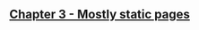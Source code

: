 ## [Chapter 3 - Mostly static pages](https://www.railstutorial.org/book/static_pages#cha-static_pages)
